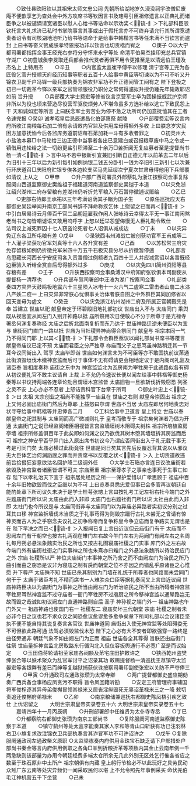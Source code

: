<!-- { "loadSidebar": true } -->
　　○致仕县欧阳钦以其祖宋太师文忠公祠  先朝所给湖地岁久浸没祠宇改僧尼废庵不便歆享乞为查处会中外方攻席书等钦因言书及璁萼引臣祖修遗言以正典礼而诸臣争之以被谴谪请宽诸臣以慰人心给书等诰命以示劝奖＜锍-釒＞下礼部科臣驳钦托言大礼求济已私时书掌院事言其事或出于假托言亦不可终弃请允行其所谓宽谴责者诏令有司核湖地池听乃给书等诰命于是给事中韩楷言书等任未满不当钦言而遽封  上曰书等奋义赞成朕孝特恩报功非以钦言也切责楷而宥之
　　○庚子
○以大宁都司署都指挥佥事王经充右参将分守怀来永宁等处  命清平伯吴杰挂印充总兵官镇守湖广
○初豊城矦李旻取还兵部会推代旻者再俱不用令更推至是以清远伯王瑾及杰名上  上特用杰
　　○辛丑
　　○内官监太监崔平傅平以修理  清宁宫等工完为各匠役乞官升授顺天府经历知事等职者五百十人给事中黄臣等切谏以为不可不听又升锦衣卫副千户冯铎一级兵部执奏为锦衣非军功不升正德间管工间有之  陛下登极之初已一切裁革今铎以亲军之官管领服役乃职分之常何得遽拟升授仍踵先年毙政耶诏如前  旨升授
　　○兵部覆大学士费宏等修省议言京营军士卒为团操振威武护京师非所以为役也顷来营造尽役营军驱使烦劳人不堪命虽多方选补给以逃亡下致民怨上干  天和诚如宏等所言  上曰朕念军士劳苦业为停不急之功所司仍加意抚恤其在工者令速完报
○癸卯  诚孝昭皇后忌辰遣昌化伯邵惠祭  献陵
　　○户部覆费宏等议言内府所收江南粮每石加二倍有余请敕内官监及供用库毋得额外多收  上曰朕念岁灾民困方加意抚恤今后各监库务遵前诏每石苐加耗一斗有多收者罪之
　　○初灵州大小盐池本募□中马轮给三边正德中当事者各出已意建白或召报粮草废中马之令或一镇借用违轮给之法一切纷更盐引积滞至二十余万□苦折阅无复应募者至是提督尚书杨一清＜锍-釒＞言中马不若中银新引宜兼旧引断自正德元年以前革去二年以后为旧引十三年以后为新引每引如例纳银二钱五分卧引一钱为卒旧引三新引七以次兼行环庆道召□庆阳府贮银专俟各边轮支买马先延绥次宁夏次甘肃毋得他用下兵部覆如清议  上从之
　○甲申
　　○升户部广西司署员外郎蔡轧为浙江按察司佥事复除服阕山西道监察御史樊维祖于福建道河南道监察御史吴铠于本道
　　○以灾免浙江绍兴湖州二府存留粮有差湖州仍听折兑军粮入万石暂停徵逋议赈给
　　○乙巳
　　○吏部右侍郎王承祐以三年考满诏荫其子輶为国子生
　　○原任巡抚应天右都御史吴廷举闻升南京工部尚书辞不拜命称疾乞休  上慰留之已而再＜锍-釒＞中引白居易诗云月俸百千官二品朝廷雇我作闲人张咏诗云幸得太平无一事江南闲煞老尚书之句皆嘲谑语又敢用呜呼字  上恕以廷举怨望侮慢无人臣礼勒令致仕
　　○法司议上减死罪囚十七人窃盗论死者七人诏俱从减戍边
　　○丁未
　　○以灾异免辽东各卫所屯粮有差
○戊申
　　○录狭西韦州滩战亡被创获功官军王甫成等二十人灌子梁获功官军刘真等十六人各升赏有差
　　○己酉
　　○以苏松常三府灾免存留粮如例仍折徵兑军米四十万五千石极灾县分尽从折徵暂停逋
　　○礼部言乌思藏长河西长宁安抚司各入贡番僧过例额者九百四十三人并应减赏诏以各番既经边臣验入听给全赏自后毋得额外过多
　　○庚戌
　　○以灾免四川简州资阳等县存粮有差
　　○壬子
　　○升狭西按察司佥事桑溥汉中府知府张钦俱本司副使从提督杨一清荐也
　　○升兵部车驾司署郎中汪溙为湖广按察司佥事
　　○礼部类奏四方灾异天鼓鸣极地震六十三星陨入冰电十一火六气二虗寒二雷击者山崩二水溢八产妖二疫一  上曰灾异非常朕心忧惧事关治体者朕自图之中外群臣其同加修省以回天变毋为虗文
　　○癸丑
　　○以灾免浙江杭州湖州二府及所属正官朝觐先是奉  旨建立  世庙以祀  献皇帝定于环碧殿旧地礼部初议  世庙出入不与  太庙同门  乘舆既从视官宜从闻左门入别开神路以抵  庙所祭用次日使敬心不分于所尊于是光禄寺署丞何渊复奏称经  太庙之后折北面南复折而东乃达于  世庙神路迁逆未便臣以为宜与  庙街同门直门一路以扺  世庙为当社稷异神尚得合祭同门  献皇与  祖宗本同一气乃不得同门耶  上以其＜锍-釒＞下礼部令会群臣亟议以闻礼部尚书席书等覆言  献皇帝庙议已定不预  太庙而君臣之分严独尊  祢庙而父子之恩笃虽神路稍迁其一节耳今议同街出入  驾享  太庙毕即诣  世庙如何渊言未为不可臣等亦不敢固执前议苐通此街湏毁垣伐木撤神宫监而后可于事体不无有碍请更会相地定议于是内阁司礼监及诸臣奉  旨相度奏称  庙街之东中为  神宫监监北为瓦房南为宰牲房于此通路似各有碍从初议便礼官不敢主议请自  上裁  上不允仍令速议长便以闻左给事中韩楷等御史杨秦等以书议持两端各连章论劾且谓垣木宫监皆  太庙旧物一旦欲斩伐折毁窃恐  列圣之灵不安  上心亦必不忍者  上怒诘责科官下台章于所司
　　○御史叶忠上＜锍-釒＞曰  太祖  太宗创业之祖尚不能独享一庙且在  世庙之右则  献皇帝崇固出  祖宗之上又何必固出庙街门然后为尊耶  上益怒曰尔谓  世庙不当居  太庙左即居何地责忠对状寻夺给事中韩楷等并忠俸各二月
　　○工科给事中卫道言  皇上特立  世庙以奉  献皇帝之祀其制与  太庙同而高广微减则礼于  皇考而敬专于  祖宗矣何渊者乃倡为开通  太庙街门之说已经监阁诸臣相视皆言宫监墙垣树木阻碍夫树株  祖宗所培植监房亭墙  祖宗所修盖俱百年于此矣即如何渊之议乃欲伐其树木堕其墙垣拆其房监而后可  祖宗之神安乎否乎异门出入原出席书初议今乃谓应否同街出入于礼无载于事无考是可同门矣  太庙必横过此街竟往  世庙是同日矣其言先后反覆忍背其说以从邪议无大臣体乞治何渊謟謏之罪而并责席书以反覆之状＜锍-釒＞入  上切责道故违前旨拾掇狂妄意欲沽名回护降二级调外任
　　○大学士石珤亦言连日议改庙街若欲毁及神宫监者诸臣皆谓不可夫  宗庙至重  祖宗至尊孝子之事亲也事死于生事亡如存  陛下以孝礼治天下宜于  祖宗居处经历之所一一保护爱惜以广孝思顾于  祖庙中百十余年旧物欲毁而伐之臣继以为不可  上曰览奏具悉忠爱但事已会多官再议朝廷自能酌处章下所司议久未决于是学士桂萼张璁上言曰按礼考工记左祖右社今端门之外左题庙街门所以识  太庙由此而入非即  太庙门也右题社街门所以识  太社由此而入非即  太社门也今所议是与  太庙同街非与太庙同门以为异庙必异路者实初议分别之过耳其曰移  神宫监拆墙伐木当质之于礼事苟得为则毁宗躐行古礼未尝无之曾请有惊神灵而古人为之乎窃念夫议礼之初争称帝而复争称皇今争立庙而复争路实无谓也是在  陛下早决之而已＜锍-釒＞入报闻已复上言曰近议但云庙街门有干  太庙而不思阙左门有干朝空也按古礼两观在雉门左右故今午门左右为两阙门有阙左右之名周礼每月朔必悬法象魏实治民之所也又按古礼图寝庙社稷之门实事  库门外之左右故今端门外有庙街社衙之门实事神之所也朱熹亦曰雉门之外悬法象魏所以待治民应门之外  宗庙  社稷所以严  神位夫庙街门本事神之所乃舍之而不由阙左门为治民之所乃曲引而由之窃恐是议非为寝庙之制有戾而朝堂之位不亦因之而错乱乎原诸臣之心惟愿  升下尊严  太庙殊不知  世庙已杀其制别为门墙在礼统于所尊者也同路而未尝同门何干于  太庙乎诸臣考礼不精而席书一人难胜众口臣等据礼奏闻又上言曰近议闻  世庙神路臣决以为庙街门为事神之所当由阙左门为听治临民之所不当由所碍者神宫监宰牲房耳然神宫监不过守庙者一衙门宰牲房不过庖厨之所今移神宫监以通辇路岂无故而毁之哉诚如初议阙左门直通神路则自后  圣子  神孙视之端门外一  祖庙神路也午门外又一  祖庙神路也使国门右一  社稷左二  寝庙矣坏三代朝堂  宗庙  社稷之制者未必非今日之议也若不求众议之同恐愈议愈谬愈多愈争矣章下所司礼部以会议诸臣坚执不便不能自恃其说复奏言各官议  世庙神道同  庙街出入使无神宫监等处阻碍委无不可但欲此路可通  法驾必湏毁监伐木恐  陛下之心必有大不安者即欲强穿一路终是曲径旁通非  朝廷气象不如由阙左门为正而  祖庙  世庙各全其尊得  旨朕还由庙街门往祭  世庙量拆神宫监北房取路东行循沟北入但仅容扳舆通行不必宽广至是而议始定
　　○玉田伯蒋轮请祖茔家庙各祠额及苐宅庄田护敕许之
　　○狭西乾州盗樊绅张合等以妖术聚众为乱官军讨平之诏录其功  敕赐提督杨一清巡抚王荩镇守太监晏宏等各银弊有差已而绅等复越狱捕获伏诛按察司署印副使张宏以关防不严夺俸三月
　　○甲寅
○升通政司左通政张瓒为太常寺卿
　　○两广提督都御史盛应期劾奏广西兵备佥事杨应凤贪污不职得  旨令凤回籍听勘
　　○安定王府管理府事辅国将军俊桯逐其异母弟俊槲冒领其禄米又居丧淫纵殴死无辜诏革禄米三之一降  敕切责追还俊槲府弟禄米
　　○乙卯
　　○南京粮储兼巡抚右都御史陈凤梧引疾乞致仕  上优诏留之
　　大明世宗肃皇帝实录卷五十六
大明世宗肃皇帝实录卷五十七
　　嘉靖四年十一月丙辰朔
　　○升刑部署郎中任维贤为太仆寺寺丞
　　○丁巳
　　○升都察院右都御史张瓒为南京工部尚书
　　○复除服阕河南道监察御史陈察于本道
　　○镇守蓟州等处太监李能奏其家人李和等青山口斩获有功已注羽林右卫小旗复求改注锦衣卫兵部执奏言其诈冒军功不可许诏许之
　　○戊午
○复除服阕通政司左通政柴义原职
○太监梁栋奏内府供用金珠宝石缺乏请下户部措处户部尚书秦金等言内府供用例取之各角□羊到折粮折革等项数内其金止云南年例一千两急缺则该部量为办用今朝廷经费多端太仓所余无几此外别无区处乞行催各省应之数至于珠石原非中土所产  祖宗朝俱有内藏  皇上躬行节检必不以此玩好之具劳民动众矧广东云南等处灾异频仍一闻采取民何以堪  上不允令照先年事例采买  命伏羌伯毛江神机营五千下坐营
　　○己未
